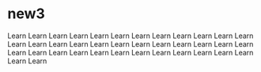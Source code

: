 # new3
Learn
Learn
Learn
Learn
Learn
Learn
Learn
Learn
Learn
Learn
Learn
Learn
Learn
Learn
Learn
Learn
Learn
Learn
Learn
Learn
Learn
Learn
Learn
Learn
Learn
Learn
Learn
Learn
Learn
Learn
Learn
Learn
Learn
Learn
Learn
Learn
Learn
Learn
